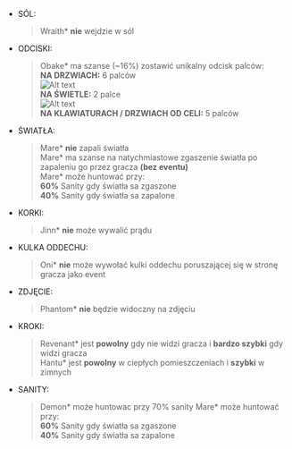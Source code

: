 - SÓL:
  > Wraith* **nie** wejdzie w sól

- ODCISKI:
  > Obake* ma szanse (~16%) zostawić unikalny odcisk palców: <br>
  **NA DRZWIACH:** 6 palców <br>
  ![Alt text](https://i.imgur.com/RkRbzoe.png) <br>
  **NA ŚWIETLE:** 2 palce <br>
   ![Alt text](https://i.imgur.com/8e8AWhS.png)<br>
  **NA KLAWIATURACH / DRZWIACH OD CELI:** 5 palców

- ŚWIATŁA:
  > Mare* **nie** zapali światła <br>
  > Mare* ma szanse na natychmiastowe zgaszenie światła po zapaleniu go przez gracza **(bez eventu)** <br>
  > Mare* może huntować przy: <br>
  **60%** Sanity gdy światła sa zgaszone <br>
  **40%** Sanity gdy światła sa zapalone
  
   
- KORKI:
  > Jinn* **nie** może wywalić prądu

- KULKA ODDECHU:
  > Oni* **nie** może wywołać kulki oddechu poruszającej się w stronę gracza jako event

- ZDJĘCIE:
  > Phantom* **nie** będzie widoczny na zdjęciu

- KROKI: 
  > Revenant* jest **powolny** gdy nie widzi gracza i **bardzo szybki** gdy widzi gracza <br>
  > Hantu* jest **powolny** w ciepłych pomieszczeniach i **szybki** w zimnych 

- SANITY:
  > Demon* może huntowac przy 70% sanity
  > Mare* może huntować przy: <br>
  **60%** Sanity gdy światła sa zgaszone <br>
  **40%** Sanity gdy światła sa zapalone
